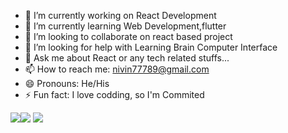 

- 🔭 I’m currently working on React Development
- 🌱 I’m currently learning Web Development,flutter
- 👯 I’m looking to collaborate on react based project
- 🤔 I’m looking for help with Learning Brain Computer Interface
- 💬 Ask me about React or any tech related stuffs...
- 📫 How to reach me: nivin77789@gmail.com
- 😄 Pronouns: He/His
- ⚡ Fun fact: I love codding, so I'm Commited

<img src="https://github-readme-streak-stats.herokuapp.com/?user=nivin77789&date_format=M%20j%5B%2C%20Y%5D&show_icons=true&title_color=C0C0C0&icon_color=800080&text_color=daf7dc&bg_color=0D1117"><nobr><img src="https://github-readme-stats.vercel.app/api?username=nivin77789&show_icons=true&title_color=C0C0C0&icon_color=800080&text_color=daf7dc&bg_color=0D1117"><nobr>
<img src="https://github-readme-stats.vercel.app/api/top-langs/?username=nivin77789&layout=compact&bg_color=0D1117">

